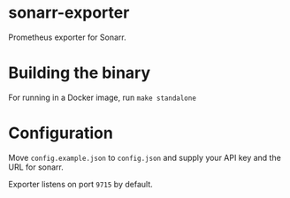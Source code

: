 sonarr-exporter
===================

Prometheus exporter for Sonarr.

Building the binary
===================

For running in a Docker image, run `make standalone`

Configuration
===================

Move `config.example.json` to `config.json` and supply your API key and the URL for sonarr.

Exporter listens on port `9715` by default.

